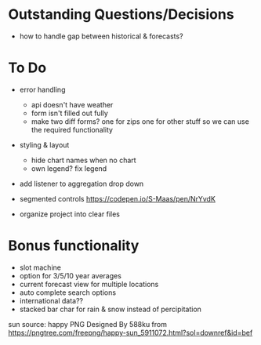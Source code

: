 # Outstanding Questions/Decisions
* how to handle gap between historical & forecasts?


# To Do
* error handling
    * api doesn't have weather
    * form isn't filled out fully
    * make two diff forms? one for zips one for other stuff so we can use the required functionality
* styling & layout
    * hide chart names when no chart
    * own legend? fix legend
* add listener to aggregation drop down
* segmented controls https://codepen.io/S-Maas/pen/NrYvdK

* organize project into clear files

# Bonus functionality 
* slot machine
* option for 3/5/10 year averages
* current forecast view for multiple locations
* auto complete search options
* international data??
* stacked bar char for rain & snow instead of percipitation

sun source:
happy PNG Designed By 588ku from https://pngtree.com/freepng/happy-sun_5911072.html?sol=downref&id=bef